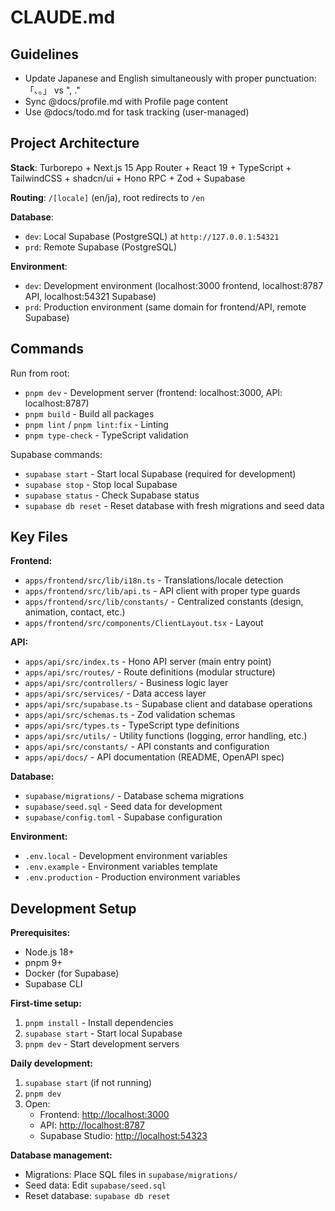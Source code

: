 # CLAUDE.md

## Guidelines

- Update Japanese and English simultaneously with proper punctuation: 「、。」 vs ", ."
- Sync @docs/profile.md with Profile page content
- Use @docs/todo.md for task tracking (user-managed)

## Project Architecture

**Stack**: Turborepo + Next.js 15 App Router + React 19 + TypeScript + TailwindCSS + shadcn/ui + Hono RPC + Zod + Supabase

**Routing**: `/[locale]` (en/ja), root redirects to `/en`

**Database**:

- `dev`: Local Supabase (PostgreSQL) at `http://127.0.0.1:54321`
- `prd`: Remote Supabase (PostgreSQL)

**Environment**:

- `dev`: Development environment (localhost:3000 frontend, localhost:8787 API, localhost:54321 Supabase)
- `prd`: Production environment (same domain for frontend/API, remote Supabase)

## Commands

Run from root:

- `pnpm dev` - Development server (frontend: localhost:3000, API: localhost:8787)
- `pnpm build` - Build all packages
- `pnpm lint` / `pnpm lint:fix` - Linting
- `pnpm type-check` - TypeScript validation

Supabase commands:

- `supabase start` - Start local Supabase (required for development)
- `supabase stop` - Stop local Supabase
- `supabase status` - Check Supabase status
- `supabase db reset` - Reset database with fresh migrations and seed data

## Key Files

**Frontend:**

- `apps/frontend/src/lib/i18n.ts` - Translations/locale detection
- `apps/frontend/src/lib/api.ts` - API client with proper type guards
- `apps/frontend/src/lib/constants/` - Centralized constants (design, animation, contact, etc.)
- `apps/frontend/src/components/ClientLayout.tsx` - Layout

**API:**

- `apps/api/src/index.ts` - Hono API server (main entry point)
- `apps/api/src/routes/` - Route definitions (modular structure)
- `apps/api/src/controllers/` - Business logic layer
- `apps/api/src/services/` - Data access layer
- `apps/api/src/supabase.ts` - Supabase client and database operations
- `apps/api/src/schemas.ts` - Zod validation schemas
- `apps/api/src/types.ts` - TypeScript type definitions
- `apps/api/src/utils/` - Utility functions (logging, error handling, etc.)
- `apps/api/src/constants/` - API constants and configuration
- `apps/api/docs/` - API documentation (README, OpenAPI spec)

**Database:**

- `supabase/migrations/` - Database schema migrations
- `supabase/seed.sql` - Seed data for development
- `supabase/config.toml` - Supabase configuration

**Environment:**

- `.env.local` - Development environment variables
- `.env.example` - Environment variables template
- `.env.production` - Production environment variables

## Development Setup

**Prerequisites:**

- Node.js 18+
- pnpm 9+
- Docker (for Supabase)
- Supabase CLI

**First-time setup:**

1. `pnpm install` - Install dependencies
2. `supabase start` - Start local Supabase
3. `pnpm dev` - Start development servers

**Daily development:**

1. `supabase start` (if not running)
2. `pnpm dev`
3. Open:
   - Frontend: <http://localhost:3000>
   - API: <http://localhost:8787>
   - Supabase Studio: <http://localhost:54323>

**Database management:**

- Migrations: Place SQL files in `supabase/migrations/`
- Seed data: Edit `supabase/seed.sql`
- Reset database: `supabase db reset`
